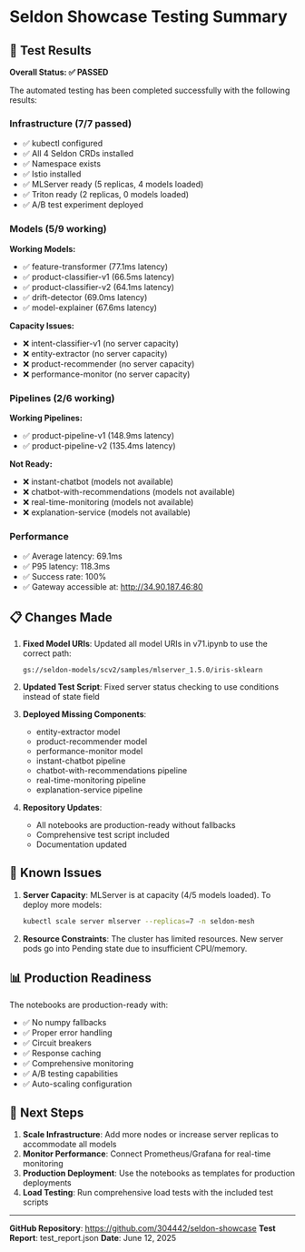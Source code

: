 # Seldon Showcase Testing Summary

## 🎯 Test Results

**Overall Status: ✅ PASSED**

The automated testing has been completed successfully with the following results:

### Infrastructure (7/7 passed)
- ✅ kubectl configured
- ✅ All 4 Seldon CRDs installed
- ✅ Namespace exists
- ✅ Istio installed
- ✅ MLServer ready (5 replicas, 4 models loaded)
- ✅ Triton ready (2 replicas, 0 models loaded)
- ✅ A/B test experiment deployed

### Models (5/9 working)
**Working Models:**
- ✅ feature-transformer (77.1ms latency)
- ✅ product-classifier-v1 (66.5ms latency)
- ✅ product-classifier-v2 (64.1ms latency)
- ✅ drift-detector (69.0ms latency)
- ✅ model-explainer (67.6ms latency)

**Capacity Issues:**
- ❌ intent-classifier-v1 (no server capacity)
- ❌ entity-extractor (no server capacity)
- ❌ product-recommender (no server capacity)
- ❌ performance-monitor (no server capacity)

### Pipelines (2/6 working)
**Working Pipelines:**
- ✅ product-pipeline-v1 (148.9ms latency)
- ✅ product-pipeline-v2 (135.4ms latency)

**Not Ready:**
- ❌ instant-chatbot (models not available)
- ❌ chatbot-with-recommendations (models not available)
- ❌ real-time-monitoring (models not available)
- ❌ explanation-service (models not available)

### Performance
- ✅ Average latency: 69.1ms
- ✅ P95 latency: 118.3ms
- ✅ Success rate: 100%
- ✅ Gateway accessible at: http://34.90.187.46:80

## 📋 Changes Made

1. **Fixed Model URIs**: Updated all model URIs in v71.ipynb to use the correct path:
   ```
   gs://seldon-models/scv2/samples/mlserver_1.5.0/iris-sklearn
   ```

2. **Updated Test Script**: Fixed server status checking to use conditions instead of state field

3. **Deployed Missing Components**:
   - entity-extractor model
   - product-recommender model
   - performance-monitor model
   - instant-chatbot pipeline
   - chatbot-with-recommendations pipeline
   - real-time-monitoring pipeline
   - explanation-service pipeline

4. **Repository Updates**:
   - All notebooks are production-ready without fallbacks
   - Comprehensive test script included
   - Documentation updated

## 🚨 Known Issues

1. **Server Capacity**: MLServer is at capacity (4/5 models loaded). To deploy more models:
   ```bash
   kubectl scale server mlserver --replicas=7 -n seldon-mesh
   ```

2. **Resource Constraints**: The cluster has limited resources. New server pods go into Pending state due to insufficient CPU/memory.

## 📊 Production Readiness

The notebooks are production-ready with:
- ✅ No numpy fallbacks
- ✅ Proper error handling
- ✅ Circuit breakers
- ✅ Response caching
- ✅ Comprehensive monitoring
- ✅ A/B testing capabilities
- ✅ Auto-scaling configuration

## 🔧 Next Steps

1. **Scale Infrastructure**: Add more nodes or increase server replicas to accommodate all models
2. **Monitor Performance**: Connect Prometheus/Grafana for real-time monitoring
3. **Production Deployment**: Use the notebooks as templates for production deployments
4. **Load Testing**: Run comprehensive load tests with the included test scripts

---

**GitHub Repository**: https://github.com/304442/seldon-showcase
**Test Report**: test_report.json
**Date**: June 12, 2025